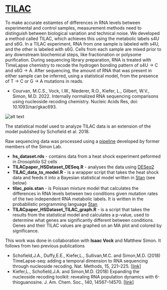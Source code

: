# [TILAC](https://academic.oup.com/nar/advance-article/doi/10.1093/nar/gkac693/6677324?login=false)

To make accurate estiamtes of differences in RNA levels between experimental and control samples, measurement methods need to distinguish between biological variation and technical noise. We developed a method called TILAC, which achieves this using the metabolic labels s4U and s6G. In a TILAC experiment, RNA from one sample is labeled with s4U, and the other is labeled with s6G. Cells from each sample are mixed prior to any downstream biochemical steps, like fractionation or polysome purification. During sequencing library preparation, RNA is treated with TimeLapse chemistry to recode the hydrogen bonding pattern of s4U -> C and s6G -> A. After sequencing, the amount of RNA that was present in either sample can be inferred, using a statistical model, from the presence of T -> C or G -> A mutations in reads. 

- Courvan, M.C.S., Vock, I.W., Niederer, R.O., Kiefer, L., Gilbert, W.V., Simon, M.D. 2022. Internally normalized RNA sequencing
comparisons using nucleoside recoding chemistry. Nucleic Acids Res, doi: 10.1093/nar/gkac693.


![alt text](https://github.com/meaghancourvan/TILAC/blob/main/TILAC_Fig1.jpg?raw=true)

The statistical model used to analyze TILAC data is an extension of the model published by Schofield et al. 2018. 

Raw sequencing data was processed using a [pipeline](https://bitbucket.org/mattsimon9/timelapse_pipeline/src/master/) developed by former members of the Simon Lab. 

- **hs_dataset.rds** - contains data from a heat shock experiment peformed in *Drosophila* S2 cells
- **TILACpaper_HSDataset_DESeq.R** - analyses the data using [DESeq2](https://bioconductor.org/packages/release/bioc/html/DESeq2.html)
- **TILAC_data_to_model.R**  - is a wrapper script that takes the heat shock data and feeds it into a Bayesian statistical model written in [Stan](https://mc-stan.org/) (see below) 
- **tilac_pois.stan** - is Poissan mixture model that calculates the differences in RNA levels between two conditions given mutation rates of the two independent RNA metabolic labels. It is written in the probabilistic programming language [Stan](https://mc-stan.org/)
- **TILACpaper_HSDataset_TILAC_graph.R** - is a script that takes the results from the statistical model and calculates a p-value, used to determine what genes are significantly different between conditions. Genes and their TILAC values are graphed on an MA plot and colored by significance.

This work was done in collaboration with **Isaac Vock** and Matthew Simon. It follows from two previous publications
- Schofield,J.A., Duffy,E.E., Kiefer,L., Sullivan,M.C. and Simon,M.D. (2018) TimeLapse-seq: adding a temporal dimension to RNA sequencing through nucleoside recoding. Nat. Methods, 15, 221–225. [[link]](https://www.nature.com/articles/nmeth.4582)
- Kiefer,L., Schofield,J.A. and Simon,M.D. (2018) Expanding the nucleoside recoding toolkit: revealing RNA population dynamics with 6-thioguanosine. J. Am. Chem. Soc., 140, 14567–14570. [[link]](https://pubs.acs.org/doi/abs/10.1021/jacs.8b08554)
